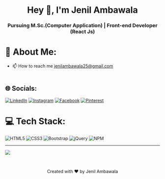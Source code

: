 <h1 align="center">Hey 👋, I'm Jenil Ambawala</h1>
<h3 align="center">Pursuing M.Sc.(Computer Application) | Front-end Developer (React Js) </h3>

# 💫 About Me:
- 📫 How to reach me jenilambawala25@gmail.com<br><br>

## 🌐 Socials:
[![LinkedIn](https://img.shields.io/badge/LinkedIn-%230077B5.svg?logo=linkedin&logoColor=white)](https://www.linkedin.com/in/jenil-ambawala-ababb11a9/)
[![Instagram](https://img.shields.io/badge/Instagram-%23E4405F.svg?logo=Instagram&logoColor=white)](https://www.instagram.com/jenil_ambawala_1011/)
[![Facebook](https://img.shields.io/badge/Facebook-%231877F2.svg?logo=Facebook&logoColor=white)](https://www.facebook.com/jenil.ambawala.9) 
[![Pinterest](https://img.shields.io/badge/Pinterest-%23E60023.svg?logo=Pinterest&logoColor=white)](https://in.pinterest.com/jenilambawala1011)

# 💻 Tech Stack:
![HTML5](https://img.shields.io/badge/html5-%23E34F26.svg?style=for-the-badge&logo=html5&logoColor=white) ![CSS3](https://img.shields.io/badge/css3-%231572B6.svg?style=for-the-badge&logo=css3&logoColor=white) ![Bootstrap](https://img.shields.io/badge/bootstrap-%23563D7C.svg?style=for-the-badge&logo=bootstrap&logoColor=white) ![jQuery](https://img.shields.io/badge/jquery-%230769AD.svg?style=for-the-badge&logo=jquery&logoColor=white) ![NPM](https://img.shields.io/badge/NPM-%23000000.svg?style=for-the-badge&logo=npm&logoColor=white)

---
[![](https://visitcount.itsvg.in/api?id=Jenilambawala&label=Profile%20Views&color=0&icon=0&pretty=false)](https://visitcount.itsvg.in)

<br>
<p align="center">Created with ❤️ by Jenil Ambawala</p>
